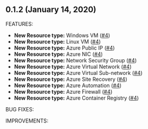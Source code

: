 ## 0.1.2 (January 14, 2020)

FEATURES:
* **New Resource type:** Windows VM ([#4](https://github.com/aztfmod/terraform-azurerm-caf-naming/issues/4))
* **New Resource type:** Linux VM ([#4](https://github.com/aztfmod/terraform-azurerm-caf-naming/issues/4))
* **New Resource type:** Azure Public IP ([#4](https://github.com/aztfmod/terraform-azurerm-caf-naming/issues/4))
* **New Resource type:** Azure NIC ([#4](https://github.com/aztfmod/terraform-azurerm-caf-naming/issues/4))
* **New Resource type:** Network Security Group ([#4](https://github.com/aztfmod/terraform-azurerm-caf-naming/issues/4))
* **New Resource type:** Azure Virtual Network ([#4](https://github.com/aztfmod/terraform-azurerm-caf-naming/issues/4)) 
* **New Resource type:** Azure Virtual Sub-network ([#4](https://github.com/aztfmod/terraform-azurerm-caf-naming/issues/4))
* **New Resource type:** Azure Site Recovery ([#4](https://github.com/aztfmod/terraform-azurerm-caf-naming/issues/4))
* **New Resource type:** Azure Automation ([#4](https://github.com/aztfmod/terraform-azurerm-caf-naming/issues/4))
* **New Resource type:** Azure Firewall ([#4](https://github.com/aztfmod/terraform-azurerm-caf-naming/issues/4))
* **New Resource type:** Azure Container Registry ([#4](https://github.com/aztfmod/terraform-azurerm-caf-naming/issues/4))

BUG FIXES:

IMPROVEMENTS:

